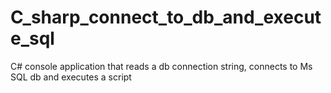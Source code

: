 # C_sharp_connect_to_db_and_execute_sql
C# console application that reads a db connection string, connects to Ms SQL db and executes a script
